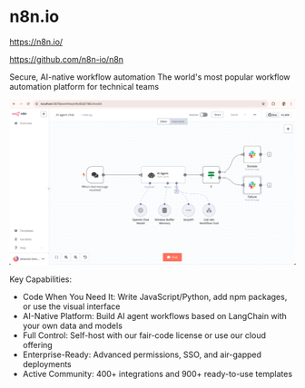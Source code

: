 # n8n.io


https://n8n.io/

https://github.com/n8n-io/n8n

Secure, AI-native
workflow automation
The world's most popular workflow automation platform for technical teams


![](https://raw.githubusercontent.com/n8n-io/n8n/master/assets/n8n-screenshot-readme.png)



Key Capabilities:
- Code When You Need It: Write JavaScript/Python, add npm packages, or use the visual interface
- AI-Native Platform: Build AI agent workflows based on LangChain with your own data and models
- Full Control: Self-host with our fair-code license or use our cloud offering
- Enterprise-Ready: Advanced permissions, SSO, and air-gapped deployments
- Active Community: 400+ integrations and 900+ ready-to-use templates
